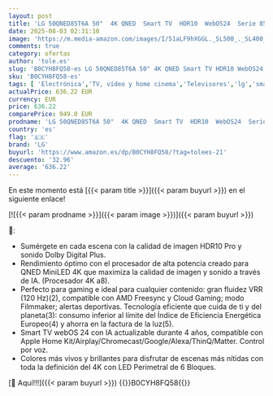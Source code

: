 ```yaml
---
layout: post
title: 'LG 50QNED85T6A 50"  4K QNED  Smart TV  HDR10  WebOS24  Serie 85  Procesador Alta Potencia  Dolby Digital Plus  Gaming  Alexa/Google Assistant  Negro'
date: 2025-08-03 02:31:10
image: 'https://m.media-amazon.com/images/I/51aLF9hXGGL._SL500_._SL400_.jpg'
comments: true
category: ofertas
author: 'tole.es'
slug: 'B0CYH8FQ58-es LG 50QNED85T6A 50" 4K QNED Smart TV HDR10 WebOS24 Serie 85...'
sku: 'B0CYH8FQ58-es'
tags: [ 'Electrónica','TV, vídeo y home cinema','Televisores','lg','smart','tv','🇪🇸', ]
actualPrice: 636.22 EUR
currency: EUR
price: 636.22
comparePrice: 949.0 EUR
prodname: 'LG 50QNED85T6A 50"  4K QNED  Smart TV  HDR10  WebOS24  Serie 85  Procesador Alta Potencia  Dolby Digital Plus  Gaming  Alexa/Google Assistant  Negro'
country: 'es'
flag: '🇪🇸'
brand: 'LG'
buyurl: 'https://www.amazon.es/dp/B0CYH8FQ58/?tag=tolees-21'
descuento: '32.96'
average: '636.22'
---
```


En este momento está [{{< param title >}}]({{< param buyurl >}}) en el siguiente enlace!

[![{{< param prodname >}}]({{< param image >}})]({{< param buyurl >}})

🔎:

- Sumérgete en cada escena con la calidad de imagen HDR10 Pro y sonido Dolby Digital Plus.
- Rendimiento óptimo con el procesador de alta potencia creado para QNED MiniLED 4K que maximiza la calidad de imagen y sonido a través de IA. (Procesador 4K a8).
- Perfecto para gaming e ideal para cualquier contenido: gran fluidez VRR (120 Hz)(2), compatible con AMD Freesync y Cloud Gaming; modo Filmmaker; alertas deportivas. Tecnología eficiente que cuida de ti y del planeta(3): consumo inferior al límite del Índice de Eficiencia Energética Europeo(4) y ahorra en la factura de la luz(5).
- Smart TV webOS 24 con IA actualizable durante 4 años, compatible con Apple Home Kit/Airplay/Chromecast/Google/Alexa/ThinQ/Matter. Control por voz.
- Colores más vivos y brillantes para disfrutar de escenas más nítidas con toda la definición del 4K con LED Perimetral de 6 Bloques.

[🛒 Aquí!!!]({{< param buyurl >}})
{{<world>}}B0CYH8FQ58{{</world>}}
